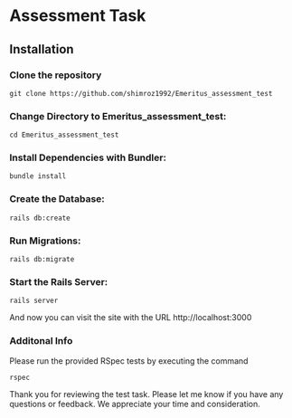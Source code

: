 # Assessment Task

## Installation

### Clone the repository


`git clone https://github.com/shimroz1992/Emeritus_assessment_test`      

### Change Directory to Emeritus_assessment_test:   
`cd Emeritus_assessment_test`

### Install Dependencies with Bundler:   
`bundle install`

### Create the Database:
`rails db:create`

### Run Migrations:
`rails db:migrate`

### Start the Rails Server:
`rails server` 

And now you can visit the site with the URL http://localhost:3000

### Additonal Info
Please run the provided RSpec tests by executing the command

`rspec`    

   
Thank you for reviewing the test task. Please let me know if you have any questions or feedback. We appreciate your time and consideration.


